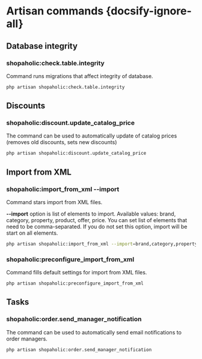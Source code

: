 # Artisan commands {docsify-ignore-all}

## Database integrity

### **shopaholic:check.table.integrity**

Command runs migrations that affect integrity of database.
```bash
php artisan shopaholic:check.table.integrity
```

## Discounts

### **shopaholic:discount.update_catalog_price**
The command can be used to automatically update of catalog prices (removes old discounts, sets new discounts)
```bash
php artisan shopaholic:discount.update_catalog_price
```

## Import from XML

### **shopaholic:import_from_xml --import**

Command stars import from XML files.

**--import** option is list of elements to import. Available values: brand, category, property, product, offer, price.
You can set list of elements that need to be comma-separated. If you do not set this option, import will be start on all elements.

```bash
php artisan shopaholic:import_from_xml --import=brand,category,property,product,offer,price
```

### **shopaholic:preconfigure_import_from_xml**

Command fills default settings for import from XML files.
```bash
php artisan shopaholic:preconfigure_import_from_xml
```

## Tasks

### **shopaholic:order.send_manager_notification**
The command can be used to automatically send email notifications to order managers.
```bash
php artisan shopaholic:order.send_manager_notification
```